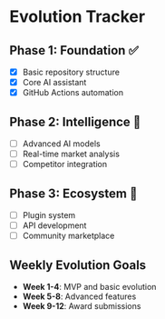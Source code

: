 # Evolution Tracker

## Phase 1: Foundation ✅
- [x] Basic repository structure
- [x] Core AI assistant
- [x] GitHub Actions automation

## Phase 2: Intelligence 🚧
- [ ] Advanced AI models
- [ ] Real-time market analysis
- [ ] Competitor integration

## Phase 3: Ecosystem 🌱
- [ ] Plugin system
- [ ] API development
- [ ] Community marketplace

## Weekly Evolution Goals
- **Week 1-4**: MVP and basic evolution
- **Week 5-8**: Advanced features
- **Week 9-12**: Award submissions

